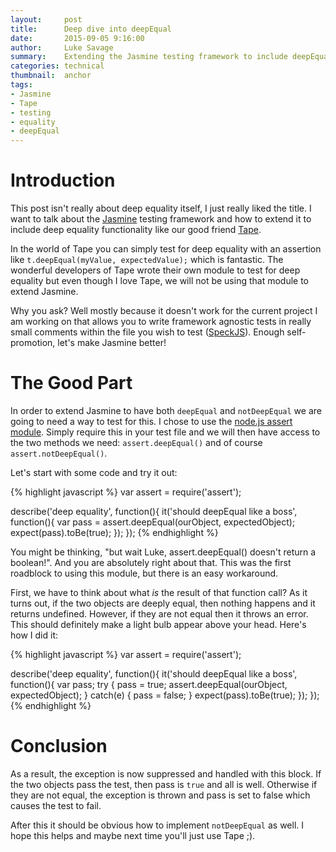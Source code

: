 ```yaml
---
layout:     post
title:      Deep dive into deepEqual
date:       2015-09-05 9:16:00
author:     Luke Savage
summary:    Extending the Jasmine testing framework to include deepEqual and notDeepEqual
categories: technical
thumbnail:  anchor
tags:
- Jasmine
- Tape
- testing
- equality
- deepEqual
---
```

# Introduction
This post isn't really about deep equality itself, I just really liked the title. I want to talk about the [Jasmine](http://jasmine.github.io/) testing framework and how to extend it to include deep equality functionality like our good friend [Tape](https://github.com/substack/tape).

In the world of Tape you can simply test for deep equality with an assertion like `t.deepEqual(myValue, expectedValue);` which is fantastic. The wonderful developers of Tape wrote their own module to test for deep equality but even though I love Tape, we will not be using that module to extend Jasmine.

Why you ask? Well mostly because it doesn't work for the current project I am working on that allows you to write framework agnostic tests in really small comments within the file you wish to test ([SpeckJS](https://www.npmjs.com/package/speckjs)). Enough self-promotion, let's make Jasmine better!

# The Good Part
In order to extend Jasmine to have both `deepEqual` and `notDeepEqual` we are going to need a way to test for this. I chose to use the [node.js assert module](https://nodejs.org/api/assert.html). Simply require this in your test file and we will then have access to the two methods we need: `assert.deepEqual()` and of course `assert.notDeepEqual()`.

Let's start with some code and try it out:

{% highlight javascript %}
var assert = require('assert');

describe('deep equality', function(){
  it('should deepEqual like a boss', function(){
    var pass = assert.deepEqual(ourObject, expectedObject);
    expect(pass).toBe(true);
  });
});
{% endhighlight %}

You might be thinking, "but wait Luke, assert.deepEqual() doesn't return a boolean!". And you are absolutely right about that. This was the first roadblock to using this module, but there is an easy workaround.

First, we have to think about what _is_ the result of that function call? As it turns out, if the two objects are deeply equal, then nothing happens and it returns undefined. However, if they are not equal then it throws an error. This should definitely make a light bulb appear above your head. Here's how I did it:

{% highlight javascript %}
var assert = require('assert');

describe('deep equality', function(){
  it('should deepEqual like a boss', function(){
    var pass;
    try {
      pass = true;
      assert.deepEqual(ourObject, expectedObject);
    } catch(e) {
      pass = false;
    }
    expect(pass).toBe(true);
  });
});
{% endhighlight %}

# Conclusion
As a result, the exception is now suppressed and handled with this block. If the two objects pass the test, then pass is `true` and all is well. Otherwise if they are not equal, the exception is thrown and pass is set to false which causes the test to fail.

After this it should be obvious how to implement `notDeepEqual` as well. I hope this helps and maybe next time you'll just use Tape ;).